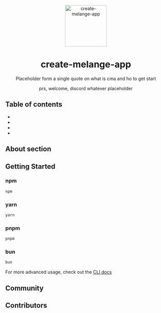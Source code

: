 <p align="center">
  <picture>
    <source media="(prefers-color-scheme: dark)" srcset="https://github.com/dmmulroy/create-melange-app/assets/2755722/4270abef-9754-4d4f-9e33-3a9a53bec0ec">
    <img src="https://github.com/dmmulroy/create-melange-app/assets/2755722/4270abef-9754-4d4f-9e33-3a9a53bec0ec" width="130" alt="create-melange-app">

</picture>
</p>

<h1 align="center">
  create-melange-app
</h1>

<p align="center">
  Placeholder form a single quote on what is cma
  and ho to get start
  
</p>

<div align="center">

prs, welcome, discord whatever placeholder

</div>

## Table of contents

- <a href="#about"></a>
- <a href="#getting-started"></a>
- <a href="#community"></a>
- <a href="#contributors"></a>

<h2 id="about">About section</h2>

<h2 id="getting-started">Getting Started</h2>

### npm

```bash
npm
```

### yarn

```bash
yarn
```

### pnpm

```bash
pnpm
```

### bun

```bash
bun
```

For more advanced usage, check out the [CLI docs]()

<h2 id="community">Community</h2>

<h2 id="contributors">Contributors</h2>
